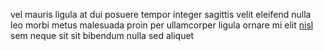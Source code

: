 vel mauris ligula at dui posuere tempor integer sagittis velit eleifend nulla
leo morbi metus malesuada proin per ullamcorper ligula ornare mi elit
[nisl](generated_webpages/lobortis7.md) sem neque sit sit bibendum nulla sed
aliquet